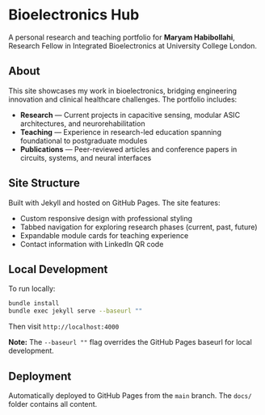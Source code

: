 # Bioelectronics Hub

A personal research and teaching portfolio for **Maryam Habibollahi**, Research Fellow in Integrated Bioelectronics at University College London.

## About

This site showcases my work in bioelectronics, bridging engineering innovation and clinical healthcare challenges. The portfolio includes:

- **Research** — Current projects in capacitive sensing, modular ASIC architectures, and neurorehabilitation
- **Teaching** — Experience in research-led education spanning foundational to postgraduate modules
- **Publications** — Peer-reviewed articles and conference papers in circuits, systems, and neural interfaces

## Site Structure

Built with Jekyll and hosted on GitHub Pages. The site features:
- Custom responsive design with professional styling
- Tabbed navigation for exploring research phases (current, past, future)
- Expandable module cards for teaching experience
- Contact information with LinkedIn QR code

## Local Development

To run locally:

```bash
bundle install
bundle exec jekyll serve --baseurl ""
```

Then visit `http://localhost:4000`

**Note:** The `--baseurl ""` flag overrides the GitHub Pages baseurl for local development.

## Deployment

Automatically deployed to GitHub Pages from the `main` branch. The `docs/` folder contains all content.
